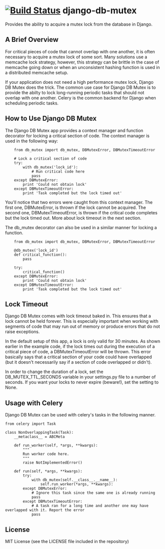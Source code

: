 [![Build Status](https://travis-ci.org/ambitioninc/django-db-mutex.png)](https://travis-ci.org/ambitioninc/django-db-mutex)
django-db-mutex
===============

Provides the ability to acquire a mutex lock from the database in Django.

## A Brief Overview
For critical pieces of code that cannot overlap with one another, it is often necessary to acquire a mutex lock of some sort. Many solutions use a memcache lock strategy, however, this strategy can be brittle in the case of memcache going down or when an unconsistent hashing function is used in a distributed memcache setup.

If your application does not need a high performance mutex lock, Django DB Mutex does the trick. The common use case for Django DB Mutex is to provide the abilty to lock long-running periodic tasks that should not overlap with one another. Celery is the common backend for Django when scheduling periodic tasks.

## How to Use Django DB Mutex
The Django DB Mutex app provides a context manager and function decorator for locking a critical section of code. The context manager is used in the following way:

        from db_mutex import db_mutex, DBMutexError, DBMutexTimeoutError

        # Lock a critical section of code
        try:
            with db_mutex('lock_id'):
                # Run critical code here
                pass
        except DBMutexError:
            print 'Could not obtain lock'
        except DBMutexTimeoutError:
            print 'Task completed but the lock timed out'

You'll notice that two errors were caught from this context manager. The first one, DBMutexError, is thrown if the lock cannot be acquired. The second one, DBMutexTimeoutError, is thrown if the critical code completes but the lock timed out. More about lock timeout in the next section.

The db_mutex decorator can also be used in a similar manner for locking a function.

        from db_mutex import db_mutex, DBMutexError, DBMutexTimeoutError

        @db_mutex('lock_id')
        def critical_function():
            pass

        try:
            critical_function()
        except DBMutexError:
            print 'Could not obtain lock'
        except DBMutexTimeoutError:
            print 'Task completed but the lock timed out'

## Lock Timeout
Django DB Mutex comes with lock timeout baked in. This ensures that a lock cannot be held forever. This is especially important when working with segments of code that may run out of memory or produce errors that do not raise exceptions.

In the default setup of this app, a lock is only valid for 30 minutes. As shown earlier in the example code, if the lock times out during the execution of a critical piece of code, a DBMutexTimeoutError will be thrown. This error basically says that a critical section of your code could have overlapped (but it doesn't necessarily say if a section of code overlapped or didn't).

In order to change the duration of a lock, set the DB_MUTEX_TTL_SECONDS variable in your settings.py file to a number of seconds. If you want your locks to never expire (beware!), set the setting to None.

## Usage with Celery
Django DB Mutex can be used with celery's tasks in the following manner.

    from celery import Task

    class NonOverlappingTask(Task):
        __metaclass__ = ABCMeta

        def run_worker(self, *args, **kwargs):
            """
            Run worker code here.
            """
            raise NotImplementedError()

        def run(self, *args, **kwargs):
            try:
                with db_mutex(self.__class__.__name__):
                    self.run_worker(*args, **kwargs):
            except DBMutexError:
                # Ignore this task since the same one is already running
                pass
            except DBMutexTimeoutError:
                # A task ran for a long time and another one may have overlapped with it. Report the error
                pass

## License
MIT License (see the LICENSE file included in the repository)

